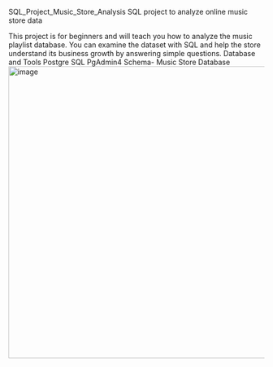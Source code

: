 SQL_Project_Music_Store_Analysis
SQL project to analyze online music store data

This project is for beginners and will teach you how to analyze the music playlist database. You can examine the dataset with SQL and help the store understand its business growth by answering simple questions.
Database and Tools
Postgre SQL
PgAdmin4
Schema- Music Store Database
<img width="710" height="574" alt="image" src="https://github.com/user-attachments/assets/7f6129c8-8976-43e8-a4db-5e3244050f6b" />
